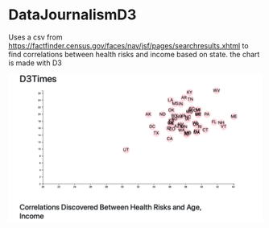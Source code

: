 # DataJournalismD3

Uses a csv from https://factfinder.census.gov/faces/nav/jsf/pages/searchresults.xhtml to find correlations between 
health risks and income based on state. the chart is made with D3

![D3 Chart](DataJournalismD3/d3Chart.png)
